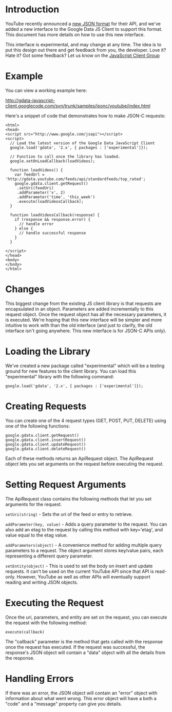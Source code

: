 # Introduction #

YouTube recently announced a [new JSON format](http://apiblog.youtube.com/2010/02/new-format-for-json-results.html) for their API, and we've added a new interface to the Google Data JS Client to support this format.  This document has more details on how to use this new interface.

This interface is experimental, and may change at any time.  The idea is to put this design out there and get feedback from you, the developer.  Love it?  Hate it?  Got some feedback?  Let us know on the [JavaScript Client Group](http://groups.google.com/group/google-data-javascript-client)



# Example #

You can view a working example here:

http://gdata-javascript-client.googlecode.com/svn/trunk/samples/jsonc/youtube/index.html

Here's a snippet of code that demonstrates how to make JSON-C requests:

```
<html>
<head>
<script src="http://www.google.com/jsapi"></script>
<script>
  // Load the latest version of the Google Data JavaScript Client
  google.load('gdata', '2.x', { packages : ['experimental']});

  // Function to call once the library has loaded.
  google.setOnLoadCallback(loadVideos);

  function loadVideos() {
    var feedUrl = 'http://gdata.youtube.com/feeds/api/standardfeeds/top_rated';
    google.gdata.client.getRequest()
     .setUri(feedUri)
     .addParameter('v', 2)
     .addParameter('time', 'this_week')
     .execute(loadVideosCallback);
  }

  function loadVideosCallback(response) {
    if (response && response.error) {
      // handle error
    } else {
      // handle successful response
    }
  }

</script>
</head>
<body>
</body>
</html>
```



# Changes #

This biggest change from the existing JS client library is that requests are encapsulated in an object.  Parameters are added incrementally to this request object.  Once the request object has all the necessary parameters, it is executed.  We're hoping that this new interface will be simpler and more intuitive to work with than the old interface (and just to clarify, the old interface isn't going anywhere.  This new interface is for JSON-C APIs only).


# Loading the Library #

We've created a new package called "experimental" which will be a testing ground for new features to the client library.  You can load this "experimental" library with the following command:

```
google.load('gdata', '2.x', { packages : ['experimental']});
```



# Creating Requests #

You can create one of the 4 request types (GET, POST, PUT, DELETE) using one of the following functions:

```
google.gdata.client.getRequest()
google.gdata.client.insertRequest()
google.gdata.client.updateRequest()
google.gdata.client.deleteRequest()
```

Each of these methods returns an ApiRequest object.  The ApiRequest object lets you set arguments on the request before executing the request.



# Setting Request Arguments #

The ApiRequest class contains the following methods that let you set arguments for the request.

`setUri(string)` - Sets the uri of the feed or entry to retrieve.

`addParameter(key, value)` - Adds a query parameter to the request.  You can also add an etag to the request by calling this method with key='etag', and value equal to the etag value.

`addParameters(object)` - A convenience method for adding multiple query parameters to a request.  The object argument stores key/value pairs, each representing a different query parameter.

`setEntity(object)` - This is used to set the body on insert and update requests.  It can't be used on the current YouTube API since that API is read-only.  However, YouTube as well as other APIs will eventually support reading and writing JSON objects.



# Executing the Request #

Once the uri, parameters, and entity are set on the request, you can execute the request with the following method:

```
execute(callback)
```

The "callback" parameter is the method that gets called with the response once the request has executed.  If the request was successful, the response's JSON object will contain a "data" object with all the details from the response.



# Handling Errors #

If there was an error, the JSON object will contain an "error" object with information about what went wrong.  This error object will have a both a "code" and a "message" property can give you details.